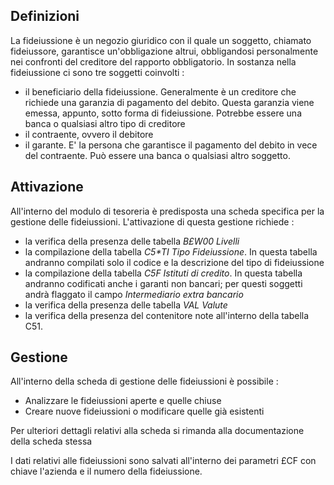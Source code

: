 ## Definizioni

La fideiussione è un negozio giuridico con il quale un soggetto, chiamato fideiussore, garantisce un'obbligazione altrui, obbligandosi personalmente nei confronti del creditore del rapporto obbligatorio.
In sostanza nella fideiussione ci sono tre soggetti coinvolti : 
 * il beneficiario della fideiussione. Generalmente è un creditore che richiede una garanzia di pagamento del debito. Questa garanzia viene emessa, appunto, sotto forma di fideiussione. Potrebbe essere una banca o qualsiasi altro tipo di creditore
 * il contraente, ovvero il debitore
 * il garante. E' la persona che garantisce il pagamento del debito in vece del contraente. Può essere una banca o qualsiasi altro soggetto.

## Attivazione

All'interno del modulo di tesoreria è predisposta una scheda specifica per la gestione delle fideiussioni.
L'attivazione di questa gestione richiede : 
 * la verifica della presenza delle tabella _B£W00 Livelli_
 * la compilazione della tabella _C5*TI Tipo Fideiussione_. In questa tabella andranno compilati solo il codice e la descrizione del tipo di fideiussione
 * la compilazione della tabella _C5F Istituti di credito_. In questa tabella andranno codificati anche i garanti non bancari; per questi soggetti andrà flaggato il campo _Intermediario extra bancario_
 * la verifica della presenza delle tabella _VAL Valute_
 * la verifica della presenza del contenitore note all'interno della tabella C51.

## Gestione

All'interno della scheda di gestione delle fideiussioni è possibile : 
* Analizzare le fideiussioni aperte e quelle chiuse
* Creare nuove fideiussioni o modificare quelle già esistenti

Per ulteriori dettagli relativi alla scheda si rimanda alla documentazione della scheda stessa

I dati relativi alle fideiussioni sono salvati all'interno dei parametri £CF con chiave l'azienda e il numero della fideiussione.
